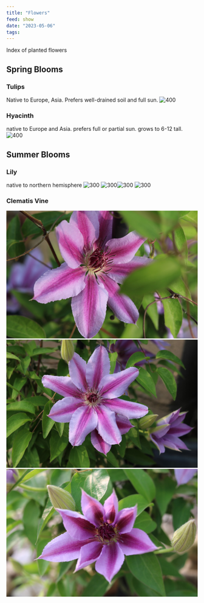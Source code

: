 ```yaml
---
title: "Flowers"
feed: show
date: "2023-05-06"
tags: 
---
```

Index of planted flowers

## Spring Blooms
### Tulips

Native to Europe, Asia. Prefers well-drained soil and full sun.
![400](notes/nature/plants/images/tulips.png)

### Hyacinth
native to Europe and Asia. prefers full or partial sun. grows to 6-12 tall.
![400](notes/nature/plants/images/hyacinth.png)
## Summer Blooms
### Lily
native to northern hemisphere
![300](notes/nature/plants/images/lily.yellow.png)
![300](notes/nature/plants/images/lily.red.png)![300](notes/nature/plants/images/lily.red2.png) ![300](notes/nature/plants/images/lily.pink.png)

### Clematis Vine
![300](notes/nature/plants/images/clematis1.png)
![300](notes/nature/plants/images/clematis2.png)
![500](notes/nature/plants/images/clematis3.png)